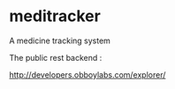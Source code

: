# meditracker

A medicine tracking system

The public rest backend :

http://developers.obboylabs.com/explorer/
